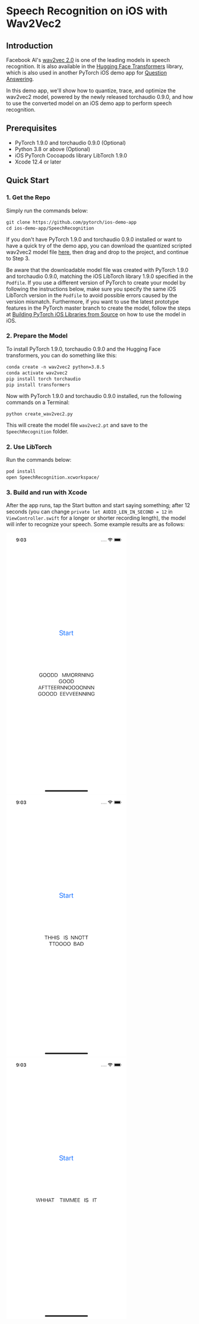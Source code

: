 # Speech Recognition on iOS with Wav2Vec2

## Introduction

Facebook AI's [wav2vec 2.0](https://github.com/pytorch/fairseq/tree/master/examples/wav2vec) is one of the leading models in speech recognition. It is also available in the [Hugging Face Transformers](https://github.com/huggingface/transformers) library, which is also used in another PyTorch iOS demo app for [Question Answering](https://github.com/pytorch/ios-demo-app/tree/master/QuestionAnswering).

In this demo app, we'll show how to quantize, trace, and optimize the wav2vec2 model, powered by the newly released torchaudio 0.9.0, and how to use the converted model on an iOS demo app to perform speech recognition.

## Prerequisites

* PyTorch 1.9.0 and torchaudio 0.9.0 (Optional)
* Python 3.8 or above (Optional)
* iOS PyTorch Cocoapods library LibTorch 1.9.0
* Xcode 12.4 or later

## Quick Start

### 1. Get the Repo

Simply run the commands below:

```
git clone https://github.com/pytorch/ios-demo-app
cd ios-demo-app/SpeechRecognition
```

If you don't have PyTorch 1.9.0 and torchaudio 0.9.0 installed or want to have a quick try of the demo app, you can download the quantized scripted wav2vec2 model file [here](https://drive.google.com/file/d/1RcCy3K3gDVN2Nun5IIdDbpIDbrKD-XVw/view?usp=sharing), then drag and drop to the project, and continue to Step 3.

Be aware that the downloadable model file was created with PyTorch 1.9.0 and torchaudio 0.9.0, matching the iOS LibTorch library 1.9.0 specified in the `Podfile`. If you use a different version of PyTorch to create your model by following the instructions below, make sure you specify the same iOS LibTorch version in the `Podfile` to avoid possible errors caused by the version mismatch. Furthermore, if you want to use the latest prototype features in the PyTorch master branch to create the model, follow the steps at [Building PyTorch iOS Libraries from Source](https://pytorch.org/mobile/ios/#build-pytorch-ios-libraries-from-source) on how to use the model in iOS.


### 2. Prepare the Model

To install PyTorch 1.9.0, torchaudio 0.9.0 and the Hugging Face transformers, you can do something like this:

```
conda create -n wav2vec2 python=3.8.5
conda activate wav2vec2
pip install torch torchaudio
pip install transformers
```

Now with PyTorch 1.9.0 and torchaudio 0.9.0 installed, run the following commands on a Terminal:

```
python create_wav2vec2.py
```

This will create the model file `wav2vec2.pt` and save to the `SpeechRecognition` folder.

### 2. Use LibTorch

Run the commands below:

```
pod install
open SpeechRecognition.xcworkspace/
```

### 3. Build and run with Xcode

After the app runs, tap the Start button and start saying something; after 12 seconds (you can change `private let AUDIO_LEN_IN_SECOND = 12` in `ViewController.swift` for a longer or shorter recording length), the model will infer to recognize your speech. Some example results are as follows:

![](screenshot1.png)
![](screenshot2.png)
![](screenshot3.png)
